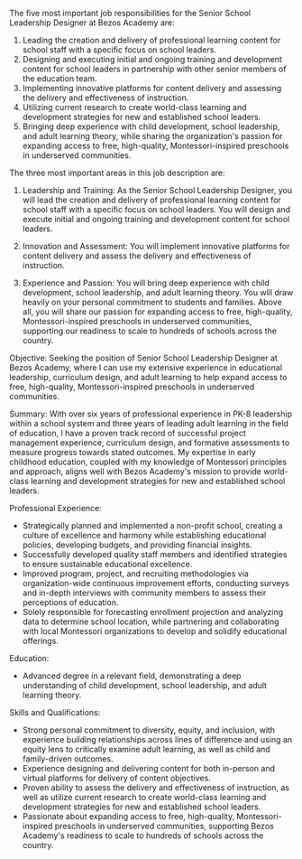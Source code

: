 
The five most important job responsibilities for the Senior School Leadership Designer at Bezos Academy are:

1.  Leading the creation and delivery of professional learning content for school staff with a specific focus on school leaders.
2.  Designing and executing initial and ongoing training and development content for school leaders in partnership with other senior members of the education team.
3.  Implementing innovative platforms for content delivery and assessing the delivery and effectiveness of instruction.
4.  Utilizing current research to create world-class learning and development strategies for new and established school leaders.
5.  Bringing deep experience with child development, school leadership, and adult learning theory, while sharing the organization's passion for expanding access to free, high-quality, Montessori-inspired preschools in underserved communities.


The three most important areas in this job description are:

1.  Leadership and Training: As the Senior School Leadership Designer, you will lead the creation and delivery of professional learning content for school staff with a specific focus on school leaders. You will design and execute initial and ongoing training and development content for school leaders.
    
2.  Innovation and Assessment: You will implement innovative platforms for content delivery and assess the delivery and effectiveness of instruction.
    
3.  Experience and Passion: You will bring deep experience with child development, school leadership, and adult learning theory. You will draw heavily on your personal commitment to students and families. Above all, you will share our passion for expanding access to free, high-quality, Montessori-inspired preschools in underserved communities, supporting our readiness to scale to hundreds of schools across the country.


Objective: Seeking the position of Senior School Leadership Designer at Bezos Academy, where I can use my extensive experience in educational leadership, curriculum design, and adult learning to help expand access to free, high-quality, Montessori-inspired preschools in underserved communities.

Summary: With over six years of professional experience in PK-8 leadership within a school system and three years of leading adult learning in the field of education, I have a proven track record of successful project management experience, curriculum design, and formative assessments to measure progress towards stated outcomes. My expertise in early childhood education, coupled with my knowledge of Montessori principles and approach, aligns well with Bezos Academy's mission to provide world-class learning and development strategies for new and established school leaders.

Professional Experience:

-   Strategically planned and implemented a non-profit school, creating a culture of excellence and harmony while establishing educational policies, developing budgets, and providing financial insights.
-   Successfully developed quality staff members and identified strategies to ensure sustainable educational excellence.
-   Improved program, project, and recruiting methodologies via organization-wide continuous improvement efforts, conducting surveys and in-depth interviews with community members to assess their perceptions of education.
-   Solely responsible for forecasting enrollment projection and analyzing data to determine school location, while partnering and collaborating with local Montessori organizations to develop and solidify educational offerings.

Education:

-   Advanced degree in a relevant field, demonstrating a deep understanding of child development, school leadership, and adult learning theory.

Skills and Qualifications:

-   Strong personal commitment to diversity, equity, and inclusion, with experience building relationships across lines of difference and using an equity lens to critically examine adult learning, as well as child and family-driven outcomes.
-   Experience designing and delivering content for both in-person and virtual platforms for delivery of content objectives.
-   Proven ability to assess the delivery and effectiveness of instruction, as well as utilize current research to create world-class learning and development strategies for new and established school leaders.
-   Passionate about expanding access to free, high-quality, Montessori-inspired preschools in underserved communities, supporting Bezos Academy's readiness to scale to hundreds of schools across the country.
